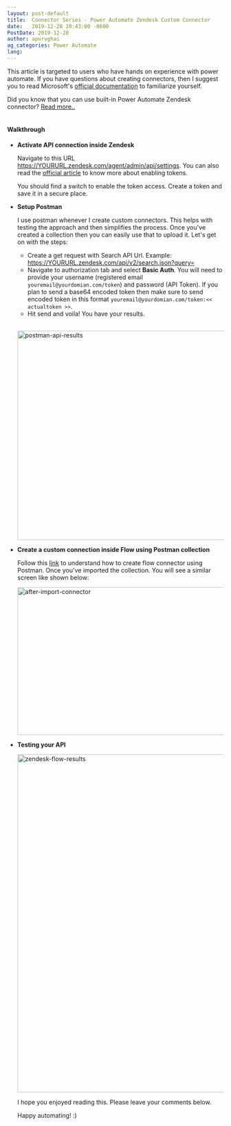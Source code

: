 ```yaml
---
layout: post-default
title:  Connector Series - Power Automate Zendesk Custom Connector
date:   2019-12-28 20:43:00 -0600
PostDate: 2019-12-28
author: apurvghai
ag_categories: Power Automate
lang: 
---
```


 This article is targeted to users who have hands on experience with power automate. If you have questions about creating connectors, then I suggest you to read Microsoft's [official documentation](https://docs.microsoft.com/en-us/connectors/custom-connectors/define-blank) to familiarize yourself. 

 <div class="tip">Did you know that you can use built-in Power Automate Zendesk connector? <a href="https://docs.microsoft.com/en-us/connectors/zendesk/" target="_blank">Read more..</a></div><br/>

#### Walkthrough

 - **Activate API connection inside Zendesk**

    Navigate to this URL https://YOURURL.zendesk.com/agent/admin/api/settings. You can also read the [official article](https://support.zendesk.com/hc/en-us/articles/115002555167-Using-the-API-dashboard#enabling_password_or_token_access) to know more about enabling tokens. <br />

   <div class="tip">You should find a switch to enable the token access. Create a token and save it in a secure place.</div>

- **Setup Postman**

   I use postman whenever I create custom connectors. This helps with testing the approach and then simplifies the process. Once you've created a collection then you can easily use that to upload it. Let's get on with the steps:

   * Create a get request with Search API Url. Example: https://YOURURL.zendesk.com/api/v2/search.json?query=<YourSearchQuery>
   * Navigate to authorization tab and select **Basic Auth**. You will need to provide your username (registered email `youremail@yourdomian.com/token`) and password (API Token). If you plan to send a base64 encoded token then make sure to send encoded token in this format `youremail@yourdomian.com/token:<< actualtoken >>`.
   * Hit send and voila! You have your results.
    
   <br /><a data-flickr-embed="true" href="https://www.flickr.com/photos/186248049@N06/49290914528/in/album-72157712408017096/" title="postman-api-results"><img src="https://live.staticflickr.com/65535/49290914528_08a74d762c_c.jpg" width="800" height="487" alt="postman-api-results"></a><script async src="//embedr.flickr.com/assets/client-code.js" charset="utf-8"></script>

- **Create a custom connection inside Flow using Postman collection**

  Follow this [link](https://docs.microsoft.com/en-us/connectors/custom-connectors/define-postman-collection) to understand how to create flow connector using Postman. Once you've imported the collection. You will see a similar screen like shown below:
  
  <a data-flickr-embed="true" href="https://www.flickr.com/photos/186248049@N06/49291403746/in/dateposted-public/" title="after-import-connector"><img src="https://live.staticflickr.com/65535/49291403746_8f2535af27_c.jpg" width="800" height="344" alt="after-import-connector"></a><script async src="//embedr.flickr.com/assets/client-code.js" charset="utf-8"></script>

- **Testing your API**

  <a data-flickr-embed="true" href="https://www.flickr.com/photos/186248049@N06/49291403756/in/album-72157712408017096/" title="zendesk-flow-results"><img src="https://live.staticflickr.com/65535/49291403756_4b396a14ca_c.jpg" width="747" height="787" alt="zendesk-flow-results"></a><script async src="//embedr.flickr.com/assets/client-code.js" charset="utf-8"></script>

   I hope you enjoyed reading this.  Please leave your comments below. 

   Happy automating! :)